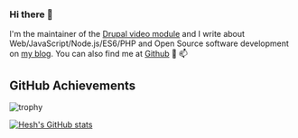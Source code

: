### Hi there 👋

I'm the maintainer of the [Drupal video module](https://www.drupal.org/u/heshanlk) and I write about Web/JavaScript/Node.js/ES6/PHP and Open Source software development on [my blog](https://heididev.com). You can also find me at [Github](https://github.com/heshanlk/heshanlk) 💬 📫


## GitHub Achievements 

![trophy](https://github-profile-trophy.vercel.app/?username=heshanlk)

[![Hesh's GitHub stats](https://github-readme-stats.vercel.app/api?username=heshanlk&show_icons=true&icon_color=586069&text_color=586069&bg_color=fff&line_height=30&hide_title=true&title_color=0366d6)](https://github.com/anuraghazra/github-readme-stats)
<!--
**heshanlk/heshanlk** is a ✨ _special_ ✨ repository because its `README.md` (this file) appears on your GitHub profile.

Here are some ideas to get you started:

- 🔭 I’m currently working on ...
- 🌱 I’m currently learning ...
- 👯 I’m looking to collaborate on ...
- 🤔 I’m looking for help with ...
- 💬 Ask me about ...
- 📫 How to reach me: ...
- 😄 Pronouns: ...
- ⚡ Fun fact: ...
-->
